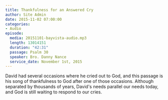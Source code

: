 ```yaml
---
title: Thankfulness for an Answered Cry
author: Site Admin
date: 2015-11-02 07:00:00
categories:
- Audio
episode:
  media: 20151101-bayvista-audio.mp3
  length: 13014151
  duration: "42:31"
  passage: Psalm 30
  speaker: Bro. Danny Nance
  service_date: November 1st, 2015
---
```

David had several occasions where he cried out to God, and this passage is his song of thankfulness to God after one of those occasions. Although separated by thousands of years, David's needs parallel our needs today, and God is still waiting to respond to our cries.